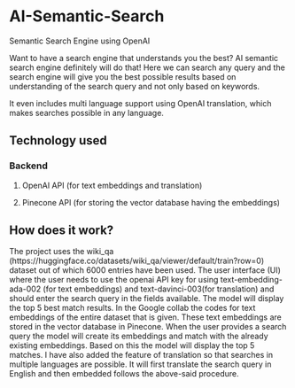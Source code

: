 # AI-Semantic-Search
Semantic Search Engine using OpenAI

Want to have a search engine that understands you the best? AI semantic search engine definitely will do that! Here we can search any query and the search engine will give you the best possible results based on understanding of the search query and not only based on keywords.

It even includes multi language support using OpenAI translation, which makes searches possible in any language.
<h2>Technology used</h2>

<h3>Backend</h3>

1. OpenAI API (for text embeddings and translation)

2. Pinecone API (for storing the vector database having the embeddings)

<h2>How does it work? </h2>
The project uses the wiki_qa (https://huggingface.co/datasets/wiki_qa/viewer/default/train?row=0) dataset out of which 6000 entries have been used. The user interface (UI) where the user needs to use the openai API key for using text-embedding-ada-002 (for text embeddings) and text-davinci-003(for translation) and should enter the search query in the fields available. The model will display the top 5 best match results. In the Google collab the codes for text embeddings of the entire dataset that is given. These text embeddings are stored in the vector database in Pinecone. When the user provides a search query the model will create its embeddings and match with the already existing embeddings. Based on this the model will display the top 5 matches. I have also added the feature of translation so that searches in multiple languages are possible. It will first translate the search query in English and then embedded follows the above-said procedure.
